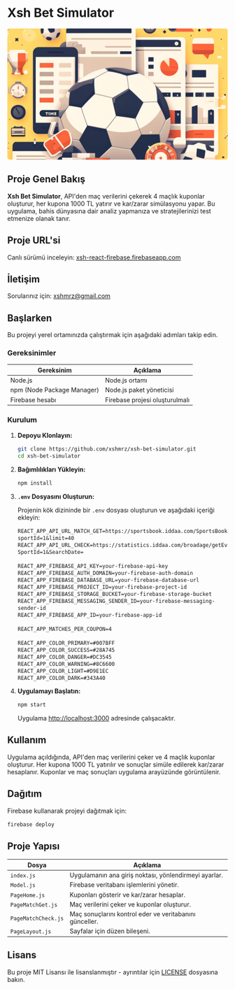 # Xsh Bet Simulator

<img src="./src/image-header.webp" style="width: 1920px; height: 300px;object-fit:cover; border-radius: 5px" alt="">

## Proje Genel Bakış

**Xsh Bet Simulator**, API'den maç verilerini çekerek 4 maçlık kuponlar oluşturur, her kupona 1000 TL yatırır ve
kar/zarar simülasyonu yapar. Bu uygulama, bahis dünyasına dair analiz yapmanıza ve stratejilerinizi test etmenize olanak
tanır.

## Proje URL'si

Canlı sürümü inceleyin: [xsh-react-firebase.firebaseapp.com](https://xsh-react-firebase.firebaseapp.com)

## İletişim

Sorularınız için: [xshmrz@gmail.com](mailto:xshmrz@gmail.com)

## Başlarken

Bu projeyi yerel ortamınızda çalıştırmak için aşağıdaki adımları takip edin.

### Gereksinimler

| Gereksinim                 | Açıklama                       |
|----------------------------|--------------------------------|
| Node.js                    | Node.js ortamı                 |
| npm (Node Package Manager) | Node.js paket yöneticisi       |
| Firebase hesabı            | Firebase projesi oluşturulmalı |

### Kurulum

1. **Depoyu Klonlayın:**

    ```bash
    git clone https://github.com/xshmrz/xsh-bet-simulator.git
    cd xsh-bet-simulator
    ```

2. **Bağımlılıkları Yükleyin:**

    ```bash
    npm install
    ```

3. **`.env` Dosyasını Oluşturun:**

   Projenin kök dizininde bir `.env` dosyası oluşturun ve aşağıdaki içeriği ekleyin:

    ```plaintext
    REACT_APP_API_URL_MATCH_GET=https://sportsbook.iddaa.com/SportsBook/getPopulerBets?sportId=1&limit=40
    REACT_APP_API_URL_CHECK=https://statistics.iddaa.com/broadage/getEventListCache?SportId=1&SearchDate=

    REACT_APP_FIREBASE_API_KEY=your-firebase-api-key
    REACT_APP_FIREBASE_AUTH_DOMAIN=your-firebase-auth-domain
    REACT_APP_FIREBASE_DATABASE_URL=your-firebase-database-url
    REACT_APP_FIREBASE_PROJECT_ID=your-firebase-project-id
    REACT_APP_FIREBASE_STORAGE_BUCKET=your-firebase-storage-bucket
    REACT_APP_FIREBASE_MESSAGING_SENDER_ID=your-firebase-messaging-sender-id
    REACT_APP_FIREBASE_APP_ID=your-firebase-app-id

    REACT_APP_MATCHES_PER_COUPON=4

    REACT_APP_COLOR_PRIMARY=#007BFF
    REACT_APP_COLOR_SUCCESS=#28A745
    REACT_APP_COLOR_DANGER=#DC3545
    REACT_APP_COLOR_WARNING=#8C6600
    REACT_APP_COLOR_LIGHT=#D9E1EC
    REACT_APP_COLOR_DARK=#343A40
    ```

4. **Uygulamayı Başlatın:**

    ```bash
    npm start
    ```

   Uygulama [http://localhost:3000](http://localhost:3000) adresinde çalışacaktır.

## Kullanım

Uygulama açıldığında, API'den maç verilerini çeker ve 4 maçlık kuponlar oluşturur. Her kupona 1000 TL yatırılır ve
sonuçlar simüle edilerek kar/zarar hesaplanır. Kuponlar ve maç sonuçları uygulama arayüzünde görüntülenir.

## Dağıtım

Firebase kullanarak projeyi dağıtmak için:

```bash
firebase deploy
```

## Proje Yapısı

| Dosya               | Açıklama                                                |
|---------------------|---------------------------------------------------------|
| `index.js`          | Uygulamanın ana giriş noktası, yönlendirmeyi ayarlar.   |
| `Model.js`          | Firebase veritabanı işlemlerini yönetir.                |
| `PageHome.js`       | Kuponları gösterir ve kar/zarar hesaplar.               |
| `PageMatchGet.js`   | Maç verilerini çeker ve kuponlar oluşturur.             |
| `PageMatchCheck.js` | Maç sonuçlarını kontrol eder ve veritabanını günceller. |
| `PageLayout.js`     | Sayfalar için düzen bileşeni.                           |

## Lisans

Bu proje MIT Lisansı ile lisanslanmıştır - ayrıntılar için [LICENSE](LICENSE) dosyasına bakın.
